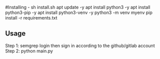 #Installing - sh install.sh
apt update -y 
apt install python3 -y
apt install python3-pip -y
apt install python3-venv -y
python3 -m venv myenv
pip install -r requirements.txt


## Usage
Step 1: semgrep login then sign in according to the github/gitlab account
Step 2: python main.py
